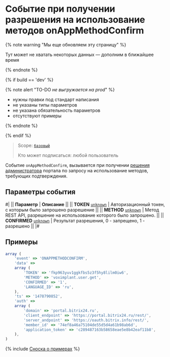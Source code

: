 # Событие при получении разрешения на использование методов onAppMethodConfirm

{% note warning "Мы еще обновляем эту страницу" %}

Тут может не хватать некоторых данных — дополним в ближайшее время

{% endnote %}

{% if build == 'dev' %}

{% note alert "TO-DO _не выгружается на prod_" %}

- нужны правки под стандарт написания
- не указаны типы параметров
- не указана обязательность параметров
- отсутствуют примеры

{% endnote %}

{% endif %}

> Scope: [`базовый`](../../scopes/permissions.md)
>
> Кто может подписаться: любой пользователь

Событие `onAppMethodConfirm`, вызывается при получении [решения администратора](https://dev.1c-bitrix.ru/rest_help/rest_sum/call_confirmation.php) портала по запросу на использование методов, требующих подтверждения.

## Параметры события

#|
|| **Параметр** | **Описание** ||
|| **TOKEN**
[`unknown`](../../data-types.md) | Авторизационный токен, с которым было запрошено разрешение ||
|| **METHOD**
[`unknown`](../../data-types.md) | Метод REST API, разрешение на использование которого было запрошено. ||
|| **CONFIRMED**
[`unknown`](../../data-types.md) | Результат разрешения, 0 - запрещено, 1 - разрешено ||
|#

## Примеры

```js
array (
    'event' => 'ONAPPMETHODCONFIRM',
    'data' =>
    array (
        'TOKEN' => 'fkp963yuv1ggkfbs5z3f5hy8lilm0iw6',
        'METHOD' => 'voximplant.user.get',
        'CONFIRMED' => '1',
        'LANGUAGE_ID' => 'ru',
    ),
    'ts' => '1478790852',
    'auth' =>
    array (
        'domain' => 'portal.bitrix24.ru',
        'client_endpoint' => 'https://portal.bitrix24.ru/rest/',
        'server_andpoint' => 'https://oauth.bitrix.info/rest/',
        'member_id' => '74ef8a46a75104de55d5d4a61b98ab6d',
        'application_token' => 'c289487163b58658eae5e8b42eaf11b8',
    ),
)
```

{% include [Сноска о примерах](../../../_includes/examples.md) %}